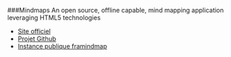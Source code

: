 ###Mindmaps
An open source, offline capable, mind mapping application leveraging HTML5 technologies 

 * [Site officiel](http://drichard.org/mindmaps/)
 * [Projet Github](https://github.com/drichard/mindmaps)
 * [Instance publique framindmap](http://framindmap.org/)

